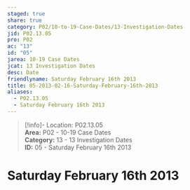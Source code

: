```yaml
---  
staged: true  
share: true  
category: P02/10-to-19-Case-Dates/13-Investigation-Dates  
jid: P02.13.05  
pro: P02  
ac: "13"  
id: "05"  
jarea: 10-19 Case Dates  
jcat: 13 Investigation Dates  
desc: Date  
friendlyname: Saturday February 16th 2013  
title: 05-2013-02-16-Saturday-February-16th-2013  
aliases:  
  - P02.13.05  
  - Saturday February 16th 2013  
---  
```

  
>[!info]- Location: P02.13.05  
>**Area:** P02 - 10-19 Case Dates  
>**Category:** 13 - 13 Investigation Dates  
>**ID:** 05 - Saturday February 16th 2013  
  
# Saturday February 16th 2013  
